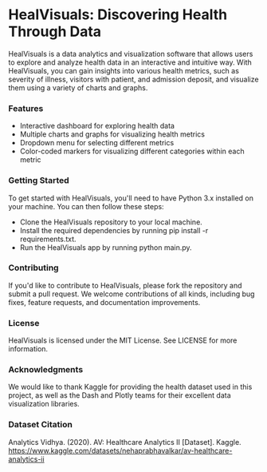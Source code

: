# HealVisuals: Discovering Health Through Data

HealVisuals is a data analytics and visualization software that allows users to explore and analyze health data in an interactive and intuitive way. With HealVisuals, you can gain insights into various health metrics, such as severity of illness, visitors with patient, and admission deposit, and visualize them using a variety of charts and graphs.

### Features
- Interactive dashboard for exploring health data
- Multiple charts and graphs for visualizing health metrics
- Dropdown menu for selecting different metrics
- Color-coded markers for visualizing different categories within each metric

### Getting Started
To get started with HealVisuals, you'll need to have Python 3.x installed on your machine. You can then follow these steps:
- Clone the HealVisuals repository to your local machine.
- Install the required dependencies by running pip install -r requirements.txt.
- Run the HealVisuals app by running python main.py.

### Contributing
If you'd like to contribute to HealVisuals, please fork the repository and submit a pull request. We welcome contributions of all kinds, including bug fixes, feature requests, and documentation improvements.

### License
HealVisuals is licensed under the MIT License. See LICENSE for more information.

### Acknowledgments
We would like to thank Kaggle for providing the health dataset used in this project, as well as the Dash and Plotly teams for their excellent data visualization libraries.

### Dataset Citation
Analytics Vidhya. (2020). AV: Healthcare Analytics II [Dataset]. Kaggle. https://www.kaggle.com/datasets/nehaprabhavalkar/av-healthcare-analytics-ii 
